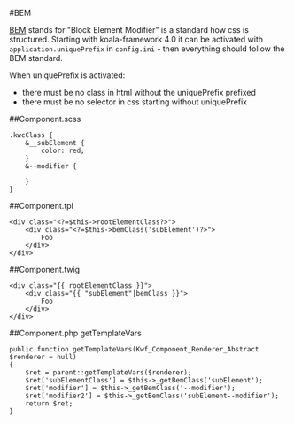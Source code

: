 #BEM

[BEM](https://en.bem.info/) stands for "Block Element Modifier" is a standard how css is structured.
Starting with koala-framework 4.0 it can be activated with `application.uniquePrefix` in `config.ini` - then everything should follow the BEM standard.

When uniquePrefix is activated:

* there must be no class in html without the uniquePrefix prefixed
* there must be no selector in css starting without uniquePrefix

##Component.scss

    .kwcClass {
        &__subElement {
            color: red;
        }
        &--modifier {
     
        }
    }
    
##Component.tpl

    <div class="<?=$this->rootElementClass?>">
        <div class="<?=$this->bemClass('subElement')?>">
            Foo
        </div>
    </div>

       
##Component.twig

    <div class="{{ rootElementClass }}">
        <div class="{{ "subElement"|bemClass }}">
            Foo
        </div>
    </div>
    
    
##Component.php getTemplateVars

    public function getTemplateVars(Kwf_Component_Renderer_Abstract $renderer = null)
    {
        $ret = parent::getTemplateVars($renderer);
        $ret['subElementClass'] = $this->_getBemClass('subElement');
        $ret['modifier'] = $this->_getBemClass('--modifier');
        $ret['modifier2'] = $this->_getBemClass('subElement--modifier');
        return $ret;
    }